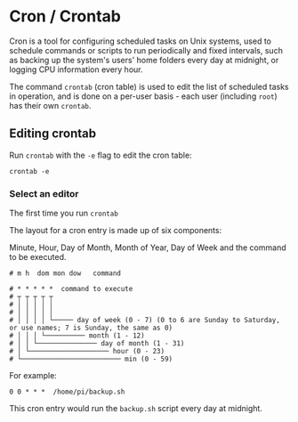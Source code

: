 # Cron / Crontab

Cron is a tool for configuring scheduled tasks on Unix systems, used to schedule commands or scripts to run periodically and fixed intervals, such as backing up the system's users' home folders every day at midnight, or logging CPU information every hour.

The command `crontab` (cron table) is used to edit the list of scheduled tasks in operation, and is done on a per-user basis - each user (including `root`) has their own `crontab`.

## Editing crontab

Run `crontab` with the `-e` flag to edit the cron table:

```
crontab -e
```

### Select an editor

The first time you run `crontab`

The layout for a cron entry is made up of six components:

Minute, Hour, Day of Month, Month of Year, Day of Week and the command to be executed.

```
# m h  dom mon dow   command
```

```
# * * * * *  command to execute
# ┬ ┬ ┬ ┬ ┬
# │ │ │ │ │
# │ │ │ │ │
# │ │ │ │ └───── day of week (0 - 7) (0 to 6 are Sunday to Saturday, or use names; 7 is Sunday, the same as 0)
# │ │ │ └────────── month (1 - 12)
# │ │ └─────────────── day of month (1 - 31)
# │ └──────────────────── hour (0 - 23)
# └───────────────────────── min (0 - 59)
```

For example:

```
0 0 * * *  /home/pi/backup.sh
```

This cron entry would run the `backup.sh` script every day at midnight.
